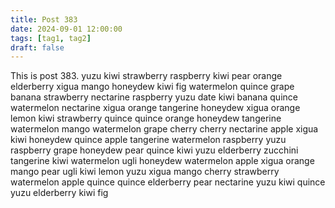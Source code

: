```yaml
---
title: Post 383
date: 2024-09-01 12:00:00
tags: [tag1, tag2]
draft: false
---
```

This is post 383.
yuzu
kiwi
strawberry
raspberry
kiwi
pear
orange
elderberry
xigua
mango
honeydew
kiwi
fig
watermelon
quince
grape
banana
strawberry
nectarine
raspberry
yuzu
date
kiwi
banana
quince
watermelon
nectarine
xigua
orange
tangerine
honeydew
xigua
orange
lemon
kiwi
strawberry
quince
quince
orange
honeydew
tangerine
watermelon
mango
watermelon
grape
cherry
cherry
nectarine
apple
xigua
kiwi
honeydew
quince
apple
tangerine
watermelon
raspberry
yuzu
raspberry
grape
honeydew
pear
quince
kiwi
yuzu
elderberry
zucchini
tangerine
kiwi
watermelon
ugli
honeydew
watermelon
apple
xigua
orange
mango
pear
ugli
kiwi
lemon
yuzu
xigua
mango
cherry
strawberry
watermelon
apple
quince
quince
elderberry
pear
nectarine
yuzu
kiwi
quince
yuzu
elderberry
kiwi
fig
